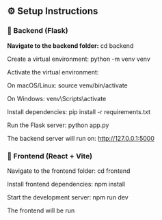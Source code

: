 
## ⚙️ Setup Instructions

### 🔹 Backend (Flask)
 **Navigate to the backend folder:**
   cd backend

Create a virtual environment:
python -m venv venv

Activate the virtual environment:

On macOS/Linux:
source venv/bin/activate

On Windows:
venv\Scripts\activate


Install dependencies:
pip install -r requirements.txt

Run the Flask server:
python app.py

The backend server will run on:
http://127.0.0.1:5000



### 🔹 Frontend (React + Vite)
Navigate to the frontend folder:
cd frontend


Install frontend dependencies:
npm install


Start the development server:
npm run dev


The frontend will be run
